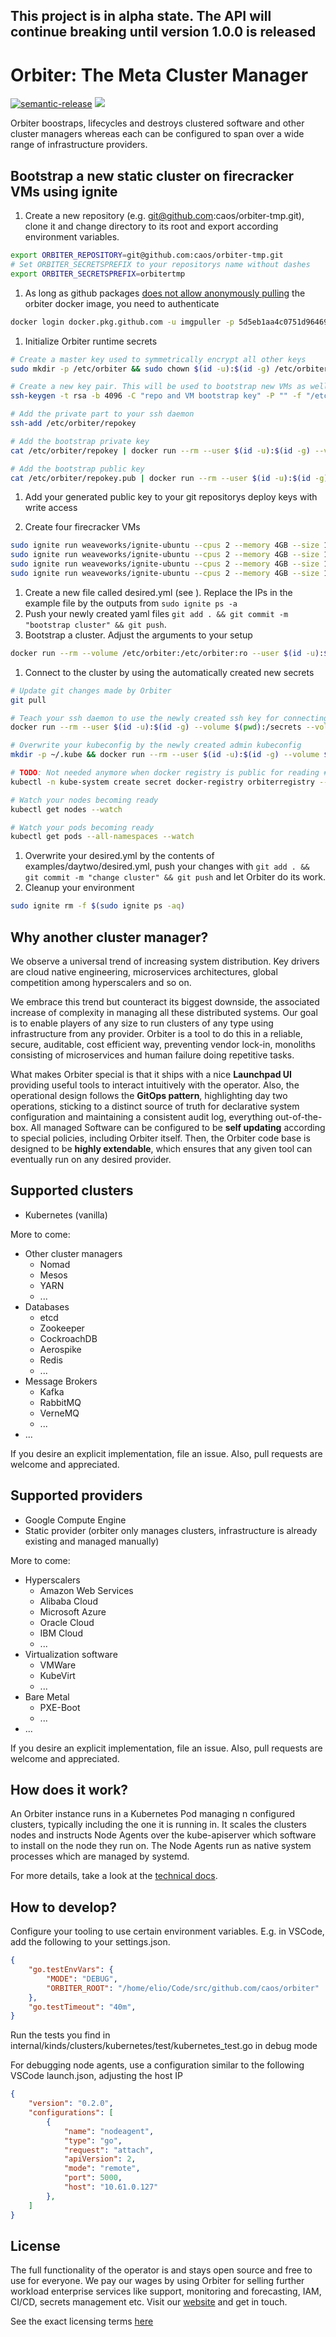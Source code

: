 This project is in alpha state. The API will continue breaking until version 1.0.0 is released
-----  

# Orbiter: The Meta Cluster Manager

[![semantic-release](https://img.shields.io/badge/%20%20%F0%9F%93%A6%F0%9F%9A%80-semantic--release-e10079.svg)](https://github.com/semantic-release/semantic-release) ![](https://github.com/caos/orbiter/workflows/Release/badge.svg)


Orbiter boostraps, lifecycles and destroys clustered software and other cluster managers whereas each can be configured to span over a wide range of infrastructure providers.

## Bootstrap a new static cluster on firecracker VMs using ignite

1. Create a new repository (e.g. git@github.com:caos/orbiter-tmp.git), clone it and change directory to its root and export according environment variables.
```bash
export ORBITER_REPOSITORY=git@github.com:caos/orbiter-tmp.git
# Set ORBITER_SECRETSPREFIX to your repositorys name without dashes
export ORBITER_SECRETSPREFIX=orbitertmp
```

1. As long as github packages [does not allow anonymously pulling](https://github.community/t5/GitHub-Actions/Make-it-possible-to-pull-docker-images-anonymously-from-GitHub/m-p/36141#M2453) the orbiter docker image, you need to authenticate
```bash
docker login docker.pkg.github.com -u imgpuller -p 5d5eb1aa4c0751d96469e207373d436b0a146a2b
```

1. Initialize Orbiter runtime secrets
```bash
# Create a master key used to symmetrically encrypt all other keys
sudo mkdir -p /etc/orbiter && sudo chown $(id -u):$(id -g) /etc/orbiter && echo -n "a very secret key!" > /etc/orbiter/masterkey && chmod 600 /etc/orbiter/masterkey

# Create a new key pair. This will be used to bootstrap new VMs as well as authenticating our git calls.
ssh-keygen -t rsa -b 4096 -C "repo and VM bootstrap key" -P "" -f "/etc/orbiter/repokey" -q

# Add the private part to your ssh daemon
ssh-add /etc/orbiter/repokey

# Add the bootstrap private key
cat /etc/orbiter/repokey | docker run --rm --user $(id -u):$(id -g) --volume $(pwd):/secrets --volume /etc/orbiter:/etc/orbiter:ro --workdir /secrets --interactive docker.pkg.github.com/caos/orbiter/orbiter:latest --addsecret ${ORBITER_SECRETSPREFIX}prodstatic_bootstrapkey

# Add the bootstrap public key
cat /etc/orbiter/repokey.pub | docker run --rm --user $(id -u):$(id -g) --volume $(pwd):/secrets --volume /etc/orbiter:/etc/orbiter:ro --workdir /secrets --interactive docker.pkg.github.com/caos/orbiter/orbiter:latest --addsecret ${ORBITER_SECRETSPREFIX}prodstatic_bootstrapkey_pub
```

1. Add your generated public key to your git repositorys deploy keys with write access

1. Create four firecracker VMs
```bash
sudo ignite run weaveworks/ignite-ubuntu --cpus 2 --memory 4GB --size 15GB --ssh=/etc/orbiter/repokey.pub --ports 5000:5000 --ports 6443:6443 --name first
sudo ignite run weaveworks/ignite-ubuntu --cpus 2 --memory 4GB --size 15GB --ssh=/etc/orbiter/repokey.pub --ports 5000:5000 --ports 6443:6443 --name second
sudo ignite run weaveworks/ignite-ubuntu --cpus 2 --memory 4GB --size 15GB --ssh=/etc/orbiter/repokey.pub --ports 5000:5000 --ports 6443:6443 --name third
sudo ignite run weaveworks/ignite-ubuntu --cpus 2 --memory 4GB --size 15GB --ssh=/etc/orbiter/repokey.pub --ports 5000:5000 --ports 6443:6443 --name fourth
```
1. Create a new file called desired.yml (see [](examples/dayone/desired.yml)). Replace the IPs in the example file by the outputs from `sudo ignite ps -a`
1. Push your newly created yaml files `git add . && git commit -m "bootstrap cluster" && git push`.
1. Bootstrap a cluster. Adjust the arguments to your setup
```bash
docker run --rm --volume /etc/orbiter:/etc/orbiter:ro --user $(id -u):$(id -g) docker.pkg.github.com/caos/orbiter/orbiter:latest --repourl $ORBITER_REPOSITORY
```
1. Connect to the cluster by using the automatically created new secrets
```bash
# Update git changes made by Orbiter
git pull

# Teach your ssh daemon to use the newly created ssh key for connecting to the VMS directly. The bootstrap key is not going to work anymore. 
docker run --rm --user $(id -u):$(id -g) --volume $(pwd):/secrets --volume /etc/orbiter:/etc/orbiter:ro --workdir /secrets --interactive docker.pkg.github.com/caos/orbiter/orbiter:latest --readsecret ${ORBITER_SECRETSPREFIX}prodstatic_maintenancekey > /tmp/orbiter-maintenancekey && chmod 0600 /tmp/orbiter-maintenancekey && ssh-add /tmp/orbiter-maintenancekey

# Overwrite your kubeconfig by the newly created admin kubeconfig
mkdir -p ~/.kube && docker run --rm --user $(id -u):$(id -g) --volume $(pwd):/secrets --volume /etc/orbiter:/etc/orbiter:ro --workdir /secrets --interactive docker.pkg.github.com/caos/orbiter/orbiter:latest --readsecret ${ORBITER_SECRETSPREFIX}prod_kubeconfig > ~/.kube/config

# TODO: Not needed anymore when docker registry is public for reading #39
kubectl -n kube-system create secret docker-registry orbiterregistry --docker-server=docker.pkg.github.com --docker-username=${GITHUB_USERNAME} --docker-password=${GITHUB_ACCESS_TOKEN}

# Watch your nodes becoming ready
kubectl get nodes --watch

# Watch your pods becoming ready
kubectl get pods --all-namespaces --watch
```

1. Overwrite your desired.yml by the contents of examples/daytwo/desired.yml, push your changes with `git add . && git commit -m "change cluster" && git push` and let Orbiter do its work.
1. Cleanup your environment
```bash
sudo ignite rm -f $(sudo ignite ps -aq)
```

## Why another cluster manager?

We observe a universal trend of increasing system distribution. Key drivers are cloud native engineering, microservices architectures, global competition among hyperscalers and so on.

We embrace this trend but counteract its biggest downside, the associated increase of complexity in managing all these distributed systems. Our goal is to enable players of any size to run clusters of any type using infrastructure from any provider. Orbiter is a tool to do this in a reliable, secure, auditable, cost efficient way, preventing vendor lock-in, monoliths consisting of microservices and human failure doing repetitive tasks.

What makes Orbiter special is that it ships with a nice **Launchpad UI** providing useful tools to interact intuitively with the operator. Also, the operational design follows the **GitOps pattern**, highlighting day two operations, sticking to a distinct source of truth for declarative system configuration and maintaining a consistent audit log, everything out-of-the-box. All managed Software can be configured to be **self updating** according to special policies, including Orbiter itself. Then, the Orbiter code base is designed to be **highly extendable**, which ensures that any given tool can eventually run on any desired provider.

## Supported clusters

- Kubernetes (vanilla)

More to come:
- Other cluster managers
    - Nomad
    - Mesos
    - YARN
    - ...
- Databases
    - etcd
    - Zookeeper
    - CockroachDB
    - Aerospike
    - Redis
    - ...
- Message Brokers
    - Kafka
    - RabbitMQ
    - VerneMQ
    - ...
- ...

If you desire an explicit implementation, file an issue. Also, pull requests are welcome and appreciated.

## Supported providers

- Google Compute Engine
- Static provider (orbiter only manages clusters, infrastructure is already existing and managed manually)

More to come:
- Hyperscalers
    - Amazon Web Services
    - Alibaba Cloud
    - Microsoft Azure
    - Oracle Cloud
    - IBM Cloud
    - ...
- Virtualization software
    - VMWare
    - KubeVirt
    - ...
- Bare Metal
    - PXE-Boot
    - ...
- ... 

If you desire an explicit implementation, file an issue. Also, pull requests are welcome and appreciated.

## How does it work?

An Orbiter instance runs in a Kubernetes Pod managing n configured clusters, typically including the one it is running in. It scales the clusters nodes and instructs Node Agents over the kube-apiserver which software to install on the node they run on. The Node Agents run as native system processes which are managed by systemd.

For more details, take a look at the [technical docs](./docs/README.md).

## How to develop?

Configure your tooling to use certain environment variables. E.g. in VSCode, add the following to your settings.json.
```json
{
    "go.testEnvVars": {
        "MODE": "DEBUG",
        "ORBITER_ROOT": "/home/elio/Code/src/github.com/caos/orbiter"
    },
    "go.testTimeout": "40m",
}
```

Run the tests you find in internal/kinds/clusters/kubernetes/test/kubernetes_test.go in debug mode

For debugging node agents, use a configuration similar to the following VSCode launch.json, adjusting the host IP
```json
{
    "version": "0.2.0",
    "configurations": [
        {
            "name": "nodeagent",
            "type": "go",
            "request": "attach",
            "apiVersion": 2,
            "mode": "remote",
            "port": 5000,
            "host": "10.61.0.127"
        },
    ]
}
```
## License

The full functionality of the operator is and stays open source and free to use for everyone. We pay our wages by using Orbiter for selling further workload enterprise services like support, monitoring and forecasting, IAM, CI/CD, secrets management etc. Visit our [website](https://caos.ch) and get in touch.

See the exact licensing terms [here](./LICENSE)

